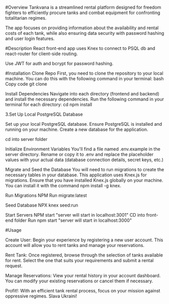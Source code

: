 #Overview
Tankvana is a streamlined rental platform designed for freedom fighters to efficiently procure tanks and combat equipment for confronting totalitarian regimes.

The app focuses on providing information about the availability and rental costs of each tank, while also ensuring data security with password hashing and user login features.

#Description
React front-end app uses Knex to connect to PSQL db and react-router for client-side routing.

Use JWT for auth and bcrypt for password hashing.

#Installation
Clone Repo
First, you need to clone the repository to your local machine. You can do this with the following command in your terminal:
bash
Copy code
git clone

Install Dependencies
Navigate into each directory (frontend and backend) and install the necessary dependencies. Run the following command in your terminal for each directory:
cd
npm install

3.Set Up Local PostgreSQL Database

Set up your local PostgreSQL database. Ensure PostgreSQL is installed and running on your machine. Create a new database for the application.

cd into server folder

Initialize Environment Variables
You'll find a file named .env.example in the server directory. Rename or copy it to .env and replace the placeholder values with your actual data (database connection details, secret keys, etc.)

Migrate and Seed the Database
You will need to run migrations to create the necessary tables in your database. This application uses Knex.js for migrations. Ensure that you have installed Knex.js globally on your machine. You can install it with the command npm install -g knex.

Run Migrations
NPM Run migrate:latest

Seed Database
NPX knex seed:run

Start Servers
NPM start "server will start in localhost:3001"
CD into front-end folder
Run npm start "server will start in localhost:3000"

#Usage

Create User: Begin your experience by registering a new user account. This account will allow you to rent tanks and manage your reservations.

Rent Tank: Once registered, browse through the selection of tanks available for rent. Select the one that suits your requirements and submit a rental request.

Manage Reservations: View your rental history in your account dashboard. You can modify your existing reservations or cancel them if necessary.

Profit!: With an efficient tank rental process, focus on your mission against oppressive regimes. Slava Ukraini!
